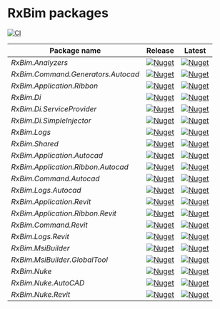 # RxBim packages

[![CI](https://github.com/ReactiveBIM/RxBim/actions/workflows/CI.yml/badge.svg)](https://github.com/ReactiveBIM/RxBim/actions)

| Package name                       | Release                                                                                                                                                                   | Latest                                                                                                                                                                    |
|------------------------------------|---------------------------------------------------------------------------------------------------------------------------------------------------------------------------|---------------------------------------------------------------------------------------------------------------------------------------------------------------------------|
| *RxBim.Analyzers*                  | [![Nuget](https://img.shields.io/nuget/v/RxBim.Analyzers?style=flat)](https://www.nuget.org/packages/RxBim.Analyzers)                                   | [![Nuget](https://img.shields.io/nuget/vpre/RxBim.Analyzers?style=flat)](https://www.nuget.org/packages/RxBim.Analyzers/absoluteLatest)                                   |
| *RxBim.Command.Generators.Autocad* | [![Nuget](https://img.shields.io/nuget/v/RxBim.Command.Generators.Autocad?style=flat)](https://www.nuget.org/packages/RxBim.Command.Generators.Autocad) | [![Nuget](https://img.shields.io/nuget/vpre/RxBim.Command.Generators.Autocad?style=flat)](https://www.nuget.org/packages/RxBim.Command.Generators.Autocad/absoluteLatest) |
| *RxBim.Application.Ribbon*         | [![Nuget](https://img.shields.io/nuget/v/RxBim.Application.Ribbon?style=flat)](https://www.nuget.org/packages/RxBim.Application.Ribbon)                 | [![Nuget](https://img.shields.io/nuget/vpre/RxBim.Application.Ribbon?style=flat)](https://www.nuget.org/packages/RxBim.Application.Ribbon/absoluteLatest)                 |
| *RxBim.Di*                         | [![Nuget](https://img.shields.io/nuget/v/RxBim.Di?style=flat)](https://www.nuget.org/packages/RxBim.Di)                                                 | [![Nuget](https://img.shields.io/nuget/vpre/RxBim.Di?style=flat)](https://www.nuget.org/packages/RxBim.Di/absoluteLatest)                                                 |
| *RxBim.Di.ServiceProvider*         | [![Nuget](https://img.shields.io/nuget/v/RxBim.Di.ServiceProvider?style=flat)](https://www.nuget.org/packages/RxBim.Di.ServiceProvider)                 | [![Nuget](https://img.shields.io/nuget/vpre/RxBim.Di.ServiceProvider?style=flat)](https://www.nuget.org/packages/RxBim.Di.ServiceProvider/absoluteLatest)                 |
| *RxBim.Di.SimpleInjector*          | [![Nuget](https://img.shields.io/nuget/v/RxBim.Di.SimpleInjector?style=flat)](https://www.nuget.org/packages/RxBim.Di.SimpleInjector)                   | [![Nuget](https://img.shields.io/nuget/vpre/RxBim.Di.SimpleInjector?style=flat)](https://www.nuget.org/packages/RxBim.Di.SimpleInjector/absoluteLatest)                   |
| *RxBim.Logs*                       | [![Nuget](https://img.shields.io/nuget/v/RxBim.Logs?style=flat)](https://www.nuget.org/packages/RxBim.Logs)                                             | [![Nuget](https://img.shields.io/nuget/vpre/RxBim.Logs?style=flat)](https://www.nuget.org/packages/RxBim.Logs/absoluteLatest)                                             |
| *RxBim.Shared*                     | [![Nuget](https://img.shields.io/nuget/v/RxBim.Shared?style=flat)](https://www.nuget.org/packages/RxBim.Shared)                                         | [![Nuget](https://img.shields.io/nuget/vpre/RxBim.Shared?style=flat)](https://www.nuget.org/packages/RxBim.Shared/absoluteLatest)                                         |
| *RxBim.Application.Autocad*        | [![Nuget](https://img.shields.io/nuget/v/RxBim.Application.Autocad?style=flat)](https://www.nuget.org/packages/RxBim.Application.Autocad)               | [![Nuget](https://img.shields.io/nuget/vpre/RxBim.Application.Autocad?style=flat)](https://www.nuget.org/packages/RxBim.Application.Autocad/absoluteLatest)               |
| *RxBim.Application.Ribbon.Autocad* | [![Nuget](https://img.shields.io/nuget/v/RxBim.Application.Ribbon.Autocad?style=flat)](https://www.nuget.org/packages/RxBim.Application.Ribbon.Autocad) | [![Nuget](https://img.shields.io/nuget/vpre/RxBim.Application.Ribbon.Autocad?style=flat)](https://www.nuget.org/packages/RxBim.Application.Ribbon.Autocad/absoluteLatest) |
| *RxBim.Command.Autocad*            | [![Nuget](https://img.shields.io/nuget/v/RxBim.Command.Autocad?style=flat)](https://www.nuget.org/packages/RxBim.Command.Autocad)                       | [![Nuget](https://img.shields.io/nuget/vpre/RxBim.Command.Autocad?style=flat)](https://www.nuget.org/packages/RxBim.Command.Autocad/absoluteLatest)                       |
| *RxBim.Logs.Autocad*               | [![Nuget](https://img.shields.io/nuget/v/RxBim.Logs.Autocad?style=flat)](https://www.nuget.org/packages/RxBim.Logs.Autocad)                             | [![Nuget](https://img.shields.io/nuget/vpre/RxBim.Logs.Autocad?style=flat)](https://www.nuget.org/packages/RxBim.Logs.Autocad/absoluteLatest)                             |
| *RxBim.Application.Revit*          | [![Nuget](https://img.shields.io/nuget/v/RxBim.Application.Revit?style=flat)](https://www.nuget.org/packages/RxBim.Application.Revit)                   | [![Nuget](https://img.shields.io/nuget/vpre/RxBim.Application.Revit?style=flat)](https://www.nuget.org/packages/RxBim.Application.Revit/absoluteLatest)                   |
| *RxBim.Application.Ribbon.Revit*   | [![Nuget](https://img.shields.io/nuget/v/RxBim.Application.Ribbon.Revit?style=flat)](https://www.nuget.org/packages/RxBim.Application.Ribbon.Revit)     | [![Nuget](https://img.shields.io/nuget/vpre/RxBim.Application.Ribbon.Revit?style=flat)](https://www.nuget.org/packages/RxBim.Application.Ribbon.Revit/absoluteLatest)     |
| *RxBim.Command.Revit*              | [![Nuget](https://img.shields.io/nuget/v/RxBim.Command.Revit?style=flat)](https://www.nuget.org/packages/xBim.Command.Revit)                            | [![Nuget](https://img.shields.io/nuget/vpre/RxBim.Command.Revit?style=flat)](https://www.nuget.org/packages/xBim.Command.Revit/absoluteLatest)                            |
| *RxBim.Logs.Revit*                 | [![Nuget](https://img.shields.io/nuget/v/RxBim.Logs.Revit?style=flat)](https://www.nuget.org/packages/RxBim.Logs.Revit)                                 | [![Nuget](https://img.shields.io/nuget/vpre/RxBim.Logs.Revit?style=flat)](https://www.nuget.org/packages/RxBim.Logs.Revit/absoluteLatest)                                 |
| *RxBim.MsiBuilder*                 | [![Nuget](https://img.shields.io/nuget/v/RxBim.MsiBuilder?style=flat)](https://www.nuget.org/packages/RxBim.MsiBuilder)                                 | [![Nuget](https://img.shields.io/nuget/vpre/RxBim.MsiBuilder?style=flat)](https://www.nuget.org/packages/RxBim.MsiBuilder/absoluteLatest)                                 |
| *RxBim.MsiBuilder.GlobalTool*      | [![Nuget](https://img.shields.io/nuget/v/RxBim.MsiBuilder.GlobalTool?style=flat)](https://www.nuget.org/packages/RxBim.MsiBuilder.GlobalTool)           | [![Nuget](https://img.shields.io/nuget/vpre/RxBim.MsiBuilder.GlobalTool?style=flat)](https://www.nuget.org/packages/RxBim.MsiBuilder.GlobalTool/absoluteLatest)           |
| *RxBim.Nuke*                       | [![Nuget](https://img.shields.io/nuget/v/RxBim.Nuke?style=flat)](https://www.nuget.org/packages/RxBim.Nuke)                                             | [![Nuget](https://img.shields.io/nuget/vpre/RxBim.Nuke?style=flat)](https://www.nuget.org/packages/RxBim.Nuke/absoluteLatest)                                             |
| *RxBim.Nuke.AutoCAD*               | [![Nuget](https://img.shields.io/nuget/v/RxBim.Nuke.AutoCAD?style=flat)](https://www.nuget.org/packages/RxBim.Nuke.AutoCAD)                             | [![Nuget](https://img.shields.io/nuget/vpre/RxBim.Nuke.AutoCAD?style=flat)](https://www.nuget.org/packages/RxBim.Nuke.AutoCAD/absoluteLatest)                             |
| *RxBim.Nuke.Revit*                 | [![Nuget](https://img.shields.io/nuget/v/RxBim.Nuke.Revit?style=flat)](https://www.nuget.org/packages/RxBim.Nuke.Revit)                                 | [![Nuget](https://img.shields.io/nuget/vpre/RxBim.Nuke.Revit?style=flat)](https://www.nuget.org/packages/RxBim.Nuke.Revit/absoluteLatest)                                 |
